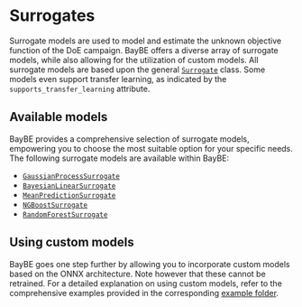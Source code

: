 # Surrogates

Surrogate models are used to model and estimate the unknown objective function of the DoE campaign. BayBE offers a diverse array of surrogate models, while also allowing for the utilization of custom models. All surrogate models are based upon the general [`Surrogate`](baybe.surrogates.base.Surrogate) class. Some models even support transfer learning, as indicated by the `supports_transfer_learning` attribute.

## Available models

BayBE provides a comprehensive selection of surrogate models, empowering you to choose the most suitable option for your specific needs. The following surrogate models are available within BayBE:

* [`GaussianProcessSurrogate`](baybe.surrogates.gaussian_process.core.GaussianProcessSurrogate)
* [`BayesianLinearSurrogate`](baybe.surrogates.linear.BayesianLinearSurrogate)
* [`MeanPredictionSurrogate`](baybe.surrogates.naive.MeanPredictionSurrogate)
* [`NGBoostSurrogate`](baybe.surrogates.ngboost.NGBoostSurrogate)
* [`RandomForestSurrogate`](baybe.surrogates.random_forest.RandomForestSurrogate)


## Using custom models

BayBE goes one step further by allowing you to incorporate custom models based on the ONNX architecture. Note however that these cannot be retrained.  For a detailed explanation on using custom models, refer to the comprehensive examples provided in the corresponding [example folder](./../../examples/Custom_Surrogates/Custom_Surrogates).